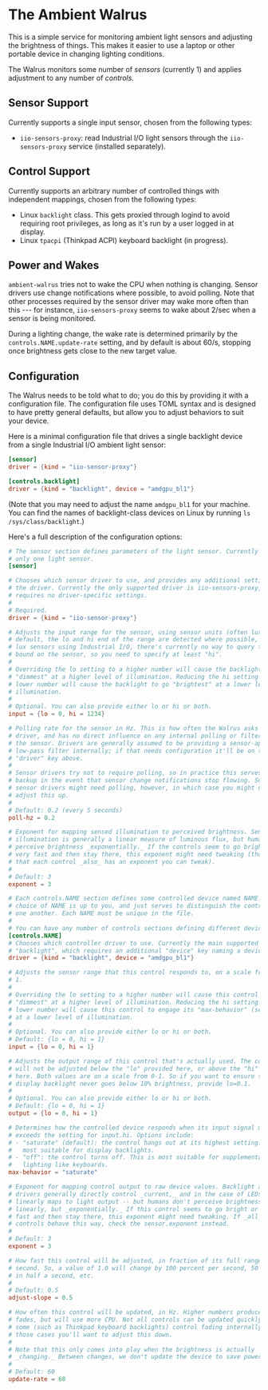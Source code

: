 # The Ambient Walrus

This is a simple service for monitoring ambient light sensors and adjusting the
brightness of things. This makes it easier to use a laptop or other portable
device in changing lighting conditions.

The Walrus monitors some number of _sensors_ (currently 1) and applies
adjustment to any number of _controls._

## Sensor Support

Currently supports a single input sensor, chosen from the following types:

- `iio-sensors-proxy`: read Industrial I/O light sensors through the
  `iio-sensors-proxy` service (installed separately).

## Control Support

Currently supports an arbitrary number of controlled things with independent
mappings, chosen from the following types:

- Linux `backlight` class. This gets proxied through logind to avoid requiring
  root privileges, as long as it's run by a user logged in at display.
- Linux `tpacpi` (Thinkpad ACPI) keyboard backlight (in progress).

## Power and Wakes

`ambient-walrus` tries not to wake the CPU when nothing is changing. Sensor
drivers use change notifications where possible, to avoid polling. Note that
other processes required by the sensor driver may wake more often than this ---
for instance, `iio-sensors-proxy` seems to wake about 2/sec when a sensor is
being monitored.

During a lighting change, the wake rate is determined primarily by the
`controls.NAME.update-rate` setting, and by default is about 60/s, stopping
once brightness gets close to the new target value.

## Configuration

The Walrus needs to be told what to do; you do this by providing it with a
configuration file. The configuration file uses TOML syntax and is designed to
have pretty general defaults, but allow you to adjust behaviors to suit your
device.

Here is a minimal configuration file that drives a single backlight device from
a single Industrial I/O ambient light sensor:

```toml
[sensor]
driver = {kind = "iio-sensor-proxy"}

[controls.backlight]
driver = {kind = "backlight", device = "amdgpu_bl1"}
```

(Note that you may need to adjust the name `amdgpu_bl1` for your machine. You
can find the names of backlight-class devices on Linux by running `ls
/sys/class/backlight`.)

Here's a full description of the configuration options:

```toml
# The sensor section defines parameters of the light sensor. Currently there is
# only one light sensor.
[sensor]

# Chooses which sensor driver to use, and provides any additional settings for
# the driver. Currently the only supported driver is iio-sensors-proxy, which
# requires no driver-specific settings.
#
# Required.
driver = {kind = "iio-sensor-proxy"}

# Adjusts the input range for the sensor, using sensor units (often lux). By
# default, the lo and hi end of the range are detected where possible, but for
# lux sensors using Industrial I/O, there's currently no way to query the upper
# bound on the sensor, so you need to specify at least "hi".
#
# Overriding the lo setting to a higher number will cause the backlight to go
# "dimmest" at a higher level of illumination. Reducing the hi setting to a
# lower number will cause the backlight to go "brightest" at a lower level of
# illumination.
#
# Optional. You can also provide either lo or hi or both.
input = {lo = 0, hi = 1234}

# Polling rate for the sensor in Hz. This is how often the Walrus asks the
# driver, and has no direct influence on any internal polling or filtering in
# the sensor. Drivers are generally assumed to be providing a sensor-appropriate
# low-pass filter internally; if that needs configuration it'll be on the
# "driver" key above.
#
# Sensor drivers try not to require polling, so in practice this serves as a
# backup in the event that sensor change notifications stop flowing. Some
# sensor drivers might need polling, however, in which case you might need to
# adjust this up.
#
# Default: 0.2 (every 5 seconds)
poll-hz = 0.2

# Exponent for mapping sensed illumination to perceived brightness. Sensed
# illumination is generally a linear measure of luminous flux, but humans
# perceive brightness _exponentially._ If the controls seem to go bright or dim
# very fast and then stay there, this exponent might need tweaking (though note
# that each control _also_ has an exponent you can tweak).
#
# Default: 3
exponent = 3

# Each controls.NAME section defines some controlled device named NAME. The
# choice of NAME is up to you, and just serves to distinguish the controls from
# one another. Each NAME must be unique in the file.
#
# You can have any number of controls sections defining different devices.
[controls.NAME]
# Chooses which controller driver to use. Currently the main supported driver is
# "backlight", which requires an additional "device" key naming a device.
driver = {kind = "backlight", device = "amdgpu_bl1"}

# Adjusts the sensor range that this control responds to, on a scale from 0 to
# 1.
#
# Overriding the lo setting to a higher number will cause this control to go
# "dimmest" at a higher level of illumination. Reducing the hi setting to a
# lower number will cause this control to engage its "max-behavior" (see below)
# at a lower level of illumination.
#
# Optional. You can also provide either lo or hi or both.
# Default: {lo = 0, hi = 1}
input = {lo = 0, hi = 1}

# Adjusts the output range of this control that's actually used. The control
# will not be adjusted below the "lo" provided here, or above the "hi" provided
# here. Both values are on a scale from 0-1. So if you want to ensure that the
# display backlight never goes below 10% brightness, provide lo=0.1.
#
# Optional. You can also provide either lo or hi or both.
# Default: {lo = 0, hi = 1}
output = {lo = 0, hi = 1}

# Determines how the controlled device responds when its input signal meets or
# exceeds the setting for input.hi. Options include:
# - "saturate" (default): the control hangs out at its highest setting. This is
#   most suitable for display backlights.
# - "off": the control turns off. This is most suitable for supplemental
#   lighting like keyboards.
max-behavior = "saturate"

# Exponent for mapping control output to raw device values. Backlight and LED
# drivers generally directly control _current,_ and in the case of LEDs, current
# linearly maps to light output -- but humans don't perceive brightness
# linearly, but _exponentially._ If this control seems to go bright or dim very
# fast and then stay there, this exponent might need tweaking. If _all_ the
# controls behave this way, check the sensor.exponent instead.
#
# Default: 3
exponent = 3

# How fast this control will be adjusted, in fraction of its full range per
# second. So, a value of 1.0 will change by 100 percent per second, 50 percent
# in half a second, etc.
#
# Default: 0.5
adjust-slope = 0.5

# How often this control will be updated, in Hz. Higher numbers produce smoother
# fades, but will use more CPU. Not all controls can be updated quickly, and
# some (such as Thinkpad keyboard backlights) control fading internally. In
# those cases you'll want to adjust this down.
#
# Note that this only comes into play when the brightness is actually
# _changing._ Between changes, we don't update the device to save power.
#
# Default: 60
update-rate = 60
```
